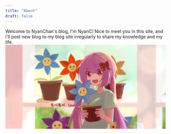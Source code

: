 ```yaml
---
title: "About"
draft: false
---
```

Welcome to NyanChan's blog, I'm NyanC! Nice to meet you in this site, and I'll post new blog to my blog site irregularly to share my knowledge and my life. 
![](/images/mopemope.png)